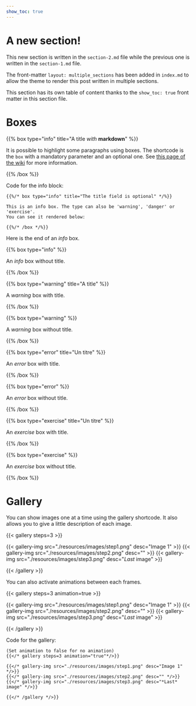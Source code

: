 ```yaml
---
show_toc: true
---
```


# A new section! 

This new section is written in the `section-2.md` file while the previous one is
written in the `section-1.md` file.

The front-matter `layout: multiple_sections` has been added in `index.md`
to allow the theme to render this post written in multiple sections.

This section has its own table of content thanks to the `show_toc: true` front
matter in this section file.

# Boxes

{{% box type="info" title="A title _with_ **markdown**" %}}

It is possible to highlight some paragraphs using boxes. 
The shortcode is the `box` with a mandatory parameter and an optional one.
See [this page of the wiki](https://gitlab.com/prologin/tech/packages/prolotheme/-/wikis/User-guide/Tools-Provided#highlight-boxes)
for more information.

{{% /box %}}

Code for the info block:

```text
{{%/* box type="info" title="The title field is optional" */%}}

This is an info box. The type can also be 'warning', 'danger' or 'exercise'.
You can see it rendered below:

{{%/* /box */%}}
```

Here is the end of an _info_ box.

{{% box type="info" %}}

An _info_ box without title.

{{% /box %}}


{{% box type="warning" title="A title" %}}

A _warning_ box with title.

{{% /box %}}

{{% box type="warning" %}}

A _warning_ box without title.

{{% /box %}}


{{% box type="error" title="Un titre" %}}

An _error_ box with title.

{{% /box %}}

{{% box type="error" %}}

An _error_ box without title.

{{% /box %}}

{{% box type="exercise" title="Un titre" %}}

An _exercise_ box with title.

{{% /box %}}

{{% box type="exercise" %}}

An _exercise_ box without title.

{{% /box %}}

# Gallery

You can show images one at a time using the gallery shortcode.
It also allows you to give a little description of each image.

{{< gallery steps=3 >}}

{{< gallery-img src="./resources/images/step1.png" desc="Image 1" >}}
{{< gallery-img src="./resources/images/step2.png" desc="" >}}
{{< gallery-img src="./resources/images/step3.png" desc="*Last* image" >}}

{{< /gallery >}}

You can also activate animations between each frames.

{{< gallery steps=3 animation=true >}}

{{< gallery-img src="./resources/images/step1.png" desc="Image 1" >}}
{{< gallery-img src="./resources/images/step2.png" desc="" >}}
{{< gallery-img src="./resources/images/step3.png" desc="*Last* image" >}}

{{< /gallery >}}

Code for the gallery:

```text
(Set animation to false for no animation)
{{</* gallery steps=3 animation="true"*/>}}

{{</* gallery-img src="./resources/images/step1.png" desc="Image 1" */>}}
{{</* gallery-img src="./resources/images/step2.png" desc="" */>}}
{{</* gallery-img src="./resources/images/step3.png" desc="*Last* image" */>}}

{{</* /gallery */>}}
```
